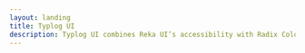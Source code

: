 ```yaml
---
layout: landing
title: Typlog UI
description: Typlog UI combines Reka UI’s accessibility with Radix Colors’ theming power, so you can focus on building great features — not reinventing components.
---
```


<script setup>
  import HomeHero from '../landing/HomeHero.vue'
  import HomeShowcase from '../landing/HomeShowcase.vue'
</script>

<HomeHero />
<HomeShowcase />
